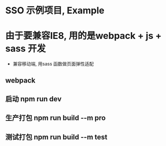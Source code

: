 # SSO 示例项目, Example
# 由于要兼容IE8, 用的是webpack + js + sass 开发
- 兼容移动端, 用sass 函数做页面弹性适配
## webpack
## 启动 npm run dev
## 生产打包 npm run build --m pro
## 测试打包 npm run build --m test

